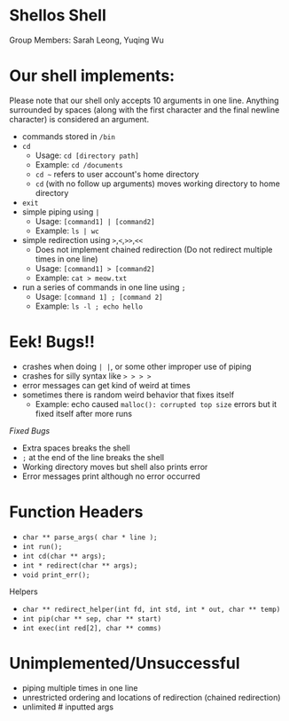 # Shellos Shell
Group Members: Sarah Leong, Yuqing Wu

# Our shell implements:
Please note that our shell only accepts 10 arguments in one line. Anything surrounded by spaces (along with the first character and the final newline character) is considered an argument.
- commands stored in `/bin`
- `cd`
  - Usage: `cd [directory path]`
  - Example: `cd /documents`
  - `cd ~` refers to user account's home directory 
  - `cd` (with no follow up arguments) moves working directory to home directory
- `exit`
- simple piping using `|`
  - Usage: `[command1] | [command2]`
  - Example: `ls | wc`
- simple redirection using `>`,`<`,`>>`,`<<`
  - Does not implement chained redirection (Do not redirect multiple times in one line) 
  - Usage: `[command1] > [command2]`
  - Example: `cat > meow.txt`
- run a series of commands in one line using `;`
  - Usage: `[command 1] ; [command 2]`
  - Example: `ls -l ; echo hello`

# Eek! Bugs!!
- crashes when doing `| |`, or some other improper use of piping
- crashes for silly syntax like `> > > >`
- error messages can get kind of weird at times
- sometimes there is random weird behavior that fixes itself
  - Example: echo caused `malloc(): corrupted top size` errors but it fixed itself after more runs

_Fixed Bugs_
- Extra spaces breaks the shell
- `;` at the end of the line breaks the shell
- Working directory moves but shell also prints error
- Error messages print although no error occurred

# Function Headers
- `char ** parse_args( char * line );`
- `int run();`
- `int cd(char ** args);`
- `int * redirect(char ** args);`
- `void print_err();`

Helpers 
- `char ** redirect_helper(int fd, int std, int * out, char ** temp)`
- `int pip(char ** sep, char ** start)`
- `int exec(int red[2], char ** comms)`

# Unimplemented/Unsuccessful
- piping multiple times in one line
- unrestricted ordering and locations of redirection (chained redirection)
- unlimited # inputted args
